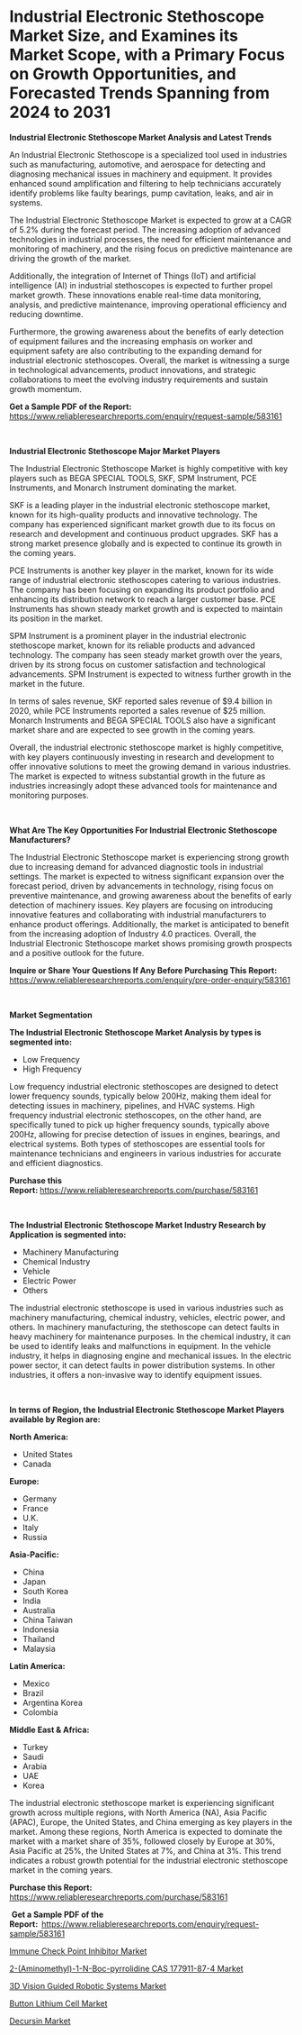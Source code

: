 <p><h1>Industrial Electronic Stethoscope Market Size, and Examines its Market Scope, with a Primary Focus on Growth Opportunities, and Forecasted Trends Spanning from 2024 to 2031</h1></p><p><strong>Industrial Electronic Stethoscope Market Analysis and Latest Trends</strong></p>
<p><p>An Industrial Electronic Stethoscope is a specialized tool used in industries such as manufacturing, automotive, and aerospace for detecting and diagnosing mechanical issues in machinery and equipment. It provides enhanced sound amplification and filtering to help technicians accurately identify problems like faulty bearings, pump cavitation, leaks, and air in systems.</p><p>The Industrial Electronic Stethoscope Market is expected to grow at a CAGR of 5.2% during the forecast period. The increasing adoption of advanced technologies in industrial processes, the need for efficient maintenance and monitoring of machinery, and the rising focus on predictive maintenance are driving the growth of the market. </p><p>Additionally, the integration of Internet of Things (IoT) and artificial intelligence (AI) in industrial stethoscopes is expected to further propel market growth. These innovations enable real-time data monitoring, analysis, and predictive maintenance, improving operational efficiency and reducing downtime.</p><p>Furthermore, the growing awareness about the benefits of early detection of equipment failures and the increasing emphasis on worker and equipment safety are also contributing to the expanding demand for industrial electronic stethoscopes. Overall, the market is witnessing a surge in technological advancements, product innovations, and strategic collaborations to meet the evolving industry requirements and sustain growth momentum.</p></p>
<p><strong>Get a Sample PDF of the Report:&nbsp;</strong> <a href="https://www.reliableresearchreports.com/enquiry/request-sample/583161">https://www.reliableresearchreports.com/enquiry/request-sample/583161</a></p>
<p>&nbsp;</p>
<p><strong>Industrial Electronic Stethoscope Major Market Players</strong></p>
<p><p>The Industrial Electronic Stethoscope Market is highly competitive with key players such as BEGA SPECIAL TOOLS, SKF, SPM Instrument, PCE Instruments, and Monarch Instrument dominating the market. </p><p>SKF is a leading player in the industrial electronic stethoscope market, known for its high-quality products and innovative technology. The company has experienced significant market growth due to its focus on research and development and continuous product upgrades. SKF has a strong market presence globally and is expected to continue its growth in the coming years.</p><p>PCE Instruments is another key player in the market, known for its wide range of industrial electronic stethoscopes catering to various industries. The company has been focusing on expanding its product portfolio and enhancing its distribution network to reach a larger customer base. PCE Instruments has shown steady market growth and is expected to maintain its position in the market.</p><p>SPM Instrument is a prominent player in the industrial electronic stethoscope market, known for its reliable products and advanced technology. The company has seen steady market growth over the years, driven by its strong focus on customer satisfaction and technological advancements. SPM Instrument is expected to witness further growth in the market in the future.</p><p>In terms of sales revenue, SKF reported sales revenue of $9.4 billion in 2020, while PCE Instruments reported a sales revenue of $25 million. Monarch Instruments and BEGA SPECIAL TOOLS also have a significant market share and are expected to see growth in the coming years.</p><p>Overall, the industrial electronic stethoscope market is highly competitive, with key players continuously investing in research and development to offer innovative solutions to meet the growing demand in various industries. The market is expected to witness substantial growth in the future as industries increasingly adopt these advanced tools for maintenance and monitoring purposes.</p></p>
<p>&nbsp;</p>
<p><strong>What Are The Key Opportunities For Industrial Electronic Stethoscope Manufacturers?</strong></p>
<p><p>The Industrial Electronic Stethoscope market is experiencing strong growth due to increasing demand for advanced diagnostic tools in industrial settings. The market is expected to witness significant expansion over the forecast period, driven by advancements in technology, rising focus on preventive maintenance, and growing awareness about the benefits of early detection of machinery issues. Key players are focusing on introducing innovative features and collaborating with industrial manufacturers to enhance product offerings. Additionally, the market is anticipated to benefit from the increasing adoption of Industry 4.0 practices. Overall, the Industrial Electronic Stethoscope market shows promising growth prospects and a positive outlook for the future.</p></p>
<p><strong>Inquire or Share Your Questions If Any Before Purchasing This Report:</strong> <a href="https://www.reliableresearchreports.com/enquiry/pre-order-enquiry/583161">https://www.reliableresearchreports.com/enquiry/pre-order-enquiry/583161</a></p>
<p>&nbsp;</p>
<p><strong>Market Segmentation</strong></p>
<p><strong>The Industrial Electronic Stethoscope Market Analysis by types is segmented into:</strong></p>
<p><ul><li>Low Frequency</li><li>High Frequency</li></ul></p>
<p><p>Low frequency industrial electronic stethoscopes are designed to detect lower frequency sounds, typically below 200Hz, making them ideal for detecting issues in machinery, pipelines, and HVAC systems. High frequency industrial electronic stethoscopes, on the other hand, are specifically tuned to pick up higher frequency sounds, typically above 200Hz, allowing for precise detection of issues in engines, bearings, and electrical systems. Both types of stethoscopes are essential tools for maintenance technicians and engineers in various industries for accurate and efficient diagnostics.</p></p>
<p><strong>Purchase this Report:&nbsp;</strong><a href="https://www.reliableresearchreports.com/purchase/583161">https://www.reliableresearchreports.com/purchase/583161</a></p>
<p>&nbsp;</p>
<p><strong>The Industrial Electronic Stethoscope Market Industry Research by Application is segmented into:</strong></p>
<p><ul><li>Machinery Manufacturing</li><li>Chemical Industry</li><li>Vehicle</li><li>Electric Power</li><li>Others</li></ul></p>
<p><p>The industrial electronic stethoscope is used in various industries such as machinery manufacturing, chemical industry, vehicles, electric power, and others. In machinery manufacturing, the stethoscope can detect faults in heavy machinery for maintenance purposes. In the chemical industry, it can be used to identify leaks and malfunctions in equipment. In the vehicle industry, it helps in diagnosing engine and mechanical issues. In the electric power sector, it can detect faults in power distribution systems. In other industries, it offers a non-invasive way to identify equipment issues.</p></p>
<p>&nbsp;</p>
<p><strong>In terms of Region, the Industrial Electronic Stethoscope Market Players available by Region are:</strong></p>
<p>
    <p> <strong> North America: </strong>
        <ul>
            <li>United States</li>
            <li>Canada</li>
        </ul>
        </p> 
    <p> <strong> Europe: </strong>
        <ul>
            <li>Germany</li>
            <li>France</li>
            <li>U.K.</li>
            <li>Italy</li>
            <li>Russia</li>
        </ul>
        </p> 
    <p> <strong> Asia-Pacific: </strong>
        <ul>
            <li>China</li>
            <li>Japan</li>
            <li>South Korea</li>
            <li>India</li>
            <li>Australia</li>
            <li>China Taiwan</li>
            <li>Indonesia</li>
            <li>Thailand</li>
            <li>Malaysia</li>
        </ul>
        </p> 
    <p> <strong> Latin America: </strong>
        <ul>
            <li>Mexico</li>
            <li>Brazil</li>
            <li>Argentina Korea</li>
            <li>Colombia</li>
        </ul>
        </p> 
    <p> <strong> Middle East & Africa: </strong>
        <ul>
            <li>Turkey</li>
            <li>Saudi</li>
            <li>Arabia</li>
            <li>UAE</li>
            <li>Korea</li>
        </ul>
    </p>
    </p>
<p><p>The industrial electronic stethoscope market is experiencing significant growth across multiple regions, with North America (NA), Asia Pacific (APAC), Europe, the United States, and China emerging as key players in the market. Among these regions, North America is expected to dominate the market with a market share of 35%, followed closely by Europe at 30%, Asia Pacific at 25%, the United States at 7%, and China at 3%. This trend indicates a robust growth potential for the industrial electronic stethoscope market in the coming years.</p></p>
<p><strong>Purchase this Report: </strong><a href="https://www.reliableresearchreports.com/purchase/583161">https://www.reliableresearchreports.com/purchase/583161</a></p>
<p>&nbsp;<strong>Get a Sample PDF of the Report:&nbsp;&nbsp;</strong><a href="https://www.reliableresearchreports.com/enquiry/request-sample/583161">https://www.reliableresearchreports.com/enquiry/request-sample/583161</a></p>
<p><strong></strong></p>
<p><p><a href="https://github.com/nancykennedykellievqfqt2/Market-Research-Report-List-1/blob/main/immune-check-point-inhibitor-market.md">Immune Check Point Inhibitor Market</a></p><p><a href="https://github.com/timeliteaut/Market-Research-Report-List-1/blob/main/2-aminomethyl-1-n-boc-pyrrolidine-cas-177911-87-4-market.md">2-(Aminomethyl)-1-N-Boc-pyrrolidine CAS 177911-87-4 Market</a></p><p><a href="https://issuu.com/reportprime-2/docs/3d-vision-guided-robotic-systems-market-size-2030.">3D Vision Guided Robotic Systems Market</a></p><p><a href="https://issuu.com/reportprime-2/docs/button-lithium-cell-market-size-2030.pptx">Button Lithium Cell Market</a></p><p><a href="https://github.com/seekum/Market-Research-Report-List-1/blob/main/decursin-market.md">Decursin Market</a></p></p>